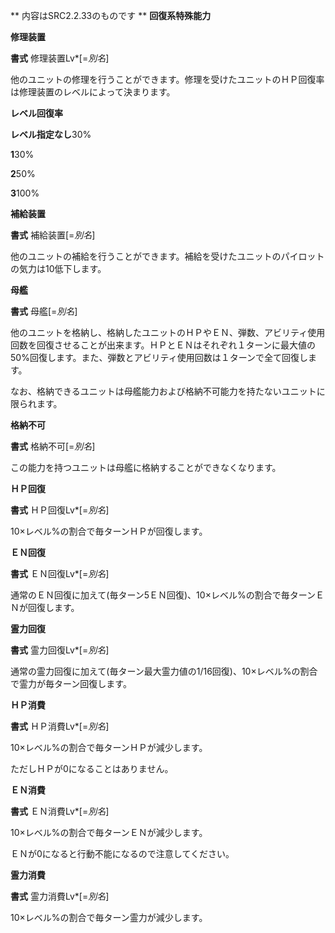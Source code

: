 ** 内容はSRC2.2.33のものです **
**回復系特殊能力**

**修理装置**

**書式** 修理装置Lv\*[=*別名*]

他のユニットの修理を行うことができます。修理を受けたユニットのＨＰ回復率は修理装置のレベルによって決まります。

**レベル回復率**

**レベル指定なし**30%

**1**30%

**2**50%

**3**100%

**補給装置**

**書式** 補給装置[=*別名*]

他のユニットの補給を行うことができます。補給を受けたユニットのパイロットの気力は10低下します。

**母艦**

**書式** 母艦[=*別名*]

他のユニットを格納し、格納したユニットのＨＰやＥＮ、弾数、アビリティ使用回数を回復させることが出来ます。ＨＰとＥＮはそれぞれ１ターンに最大値の50%回復します。また、弾数とアビリティ使用回数は１ターンで全て回復します。

なお、格納できるユニットは母艦能力および格納不可能力を持たないユニットに限られます。

**格納不可**

**書式** 格納不可[=*別名*]

この能力を持つユニットは母艦に格納することができなくなります。

**ＨＰ回復**

**書式** ＨＰ回復Lv\*[=*別名*]

10×レベル%の割合で毎ターンＨＰが回復します。

**ＥＮ回復**

**書式** ＥＮ回復Lv\*[=*別名*]

通常のＥＮ回復に加えて(毎ターン5ＥＮ回復)、10×レベル%の割合で毎ターンＥＮが回復します。

**霊力回復**

**書式** 霊力回復Lv\*[=*別名*]

通常の霊力回復に加えて(毎ターン最大霊力値の1/16回復)、10×レベル%の割合で霊力が毎ターン回復します。

**ＨＰ消費**

**書式** ＨＰ消費Lv\*[=*別名*]

10×レベル%の割合で毎ターンＨＰが減少します。

ただしＨＰが0になることはありません。

**ＥＮ消費**

**書式** ＥＮ消費Lv\*[=*別名*]

10×レベル%の割合で毎ターンＥＮが減少します。

ＥＮが0になると行動不能になるので注意してください。

**霊力消費**

**書式** 霊力消費Lv\*[=*別名*]

10×レベル%の割合で毎ターン霊力が減少します。
